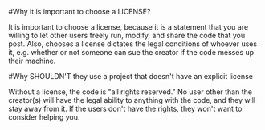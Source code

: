 #Why it is important to choose a LICENSE?

It is important to choose a license, because it is a statement that you are willing to let other users freely run, modify, and share the code that you post. Also, chooses a license dictates the legal conditions of whoever uses it, e.g. whether or not someone can sue the creator if the code messes up their machine.

#Why SHOULDN'T they use a project that doesn't have an explicit license

Without a license, the code is "all rights reserved." No user other than the creator(s) will have the legal ability to anything with the code, and they will stay away from it. If the users don't have the rights, they won't want to consider helping you.

